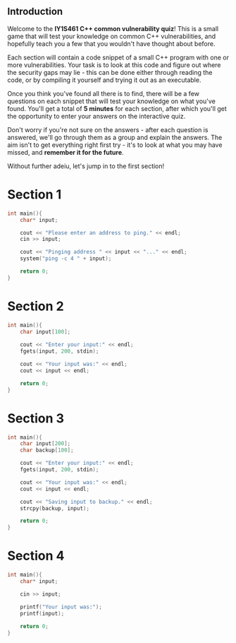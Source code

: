 ## Introduction

Welcome to the **IY1S461 C++ common vulnerability quiz**! This is a small game that will test your knowledge on common C++ vulnerabilities, and hopefully teach you a few that you wouldn't have thought about before.

Each section will contain a code snippet of a small C++ program with one or more vulnerabilities. Your task is to look at this code and figure out where the security gaps may lie - this can be done either through reading the code, or by compiling it yourself and trying it out as an executable. 

Once you think you've found all there is to find, there will be a few questions on each snippet that will test your knowledge on what you've found. You'll get a total of **5 minutes** for each section, after which you'll get the opportunity to enter your answers on the interactive quiz.

Don't worry if you're not sure on the answers - after each question is answered, we'll go through them as a group and explain the answers. The aim isn't to get everything right first try - it's to look at what you may have missed, and **remember it for the future**.

Without further adeiu, let's jump in to the first section!


# Section 1
```cpp
int main(){
    char* input;

    cout << "Please enter an address to ping." << endl;
    cin >> input;

    cout << "Pinging address " << input << "..." << endl;
    system("ping -c 4 " + input);

    return 0;
}
```




# Section 2
```cpp
int main(){
    char input[100];
    
    cout << "Enter your input:" << endl;
    fgets(input, 200, stdin);

    cout << "Your input was:" << endl;
    cout << input << endl;

    return 0;
}
```




# Section 3
```cpp
int main(){
    char input[200];
    char backup[100];

    cout << "Enter your input:" << endl;
    fgets(input, 200, stdin);

    cout << "Your input was:" << endl;
    cout << input << endl;

    cout << "Saving input to backup." << endl;
    strcpy(backup, input);

    return 0;
}
```



# Section 4
```cpp
int main(){
    char* input;

    cin >> input;

    printf("Your input was:");
    printf(input);
    
    return 0;
}
```
